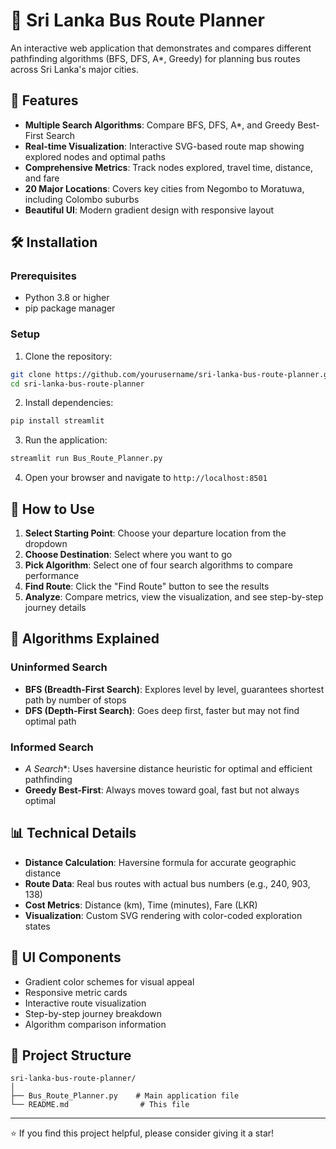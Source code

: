 # 🚌 Sri Lanka Bus Route Planner

An interactive web application that demonstrates and compares different pathfinding algorithms (BFS, DFS, A*, Greedy) for planning bus routes across Sri Lanka's major cities.

## 🎯 Features

- **Multiple Search Algorithms**: Compare BFS, DFS, A*, and Greedy Best-First Search
- **Real-time Visualization**: Interactive SVG-based route map showing explored nodes and optimal paths
- **Comprehensive Metrics**: Track nodes explored, travel time, distance, and fare
- **20 Major Locations**: Covers key cities from Negombo to Moratuwa, including Colombo suburbs
- **Beautiful UI**: Modern gradient design with responsive layout

## 🛠️ Installation

### Prerequisites
- Python 3.8 or higher
- pip package manager

### Setup

1. Clone the repository:
```bash
git clone https://github.com/yourusername/sri-lanka-bus-route-planner.git
cd sri-lanka-bus-route-planner
```

2. Install dependencies:
```bash
pip install streamlit
```

3. Run the application:
```bash
streamlit run Bus_Route_Planner.py
```

4. Open your browser and navigate to `http://localhost:8501`

## 📖 How to Use

1. **Select Starting Point**: Choose your departure location from the dropdown
2. **Choose Destination**: Select where you want to go
3. **Pick Algorithm**: Select one of four search algorithms to compare performance
4. **Find Route**: Click the "Find Route" button to see the results
5. **Analyze**: Compare metrics, view the visualization, and see step-by-step journey details

## 🧠 Algorithms Explained

### Uninformed Search
- **BFS (Breadth-First Search)**: Explores level by level, guarantees shortest path by number of stops
- **DFS (Depth-First Search)**: Goes deep first, faster but may not find optimal path

### Informed Search
- **A* Search**: Uses haversine distance heuristic for optimal and efficient pathfinding
- **Greedy Best-First**: Always moves toward goal, fast but not always optimal

## 📊 Technical Details

- **Distance Calculation**: Haversine formula for accurate geographic distance
- **Route Data**: Real bus routes with actual bus numbers (e.g., 240, 903, 138)
- **Cost Metrics**: Distance (km), Time (minutes), Fare (LKR)
- **Visualization**: Custom SVG rendering with color-coded exploration states

## 🎨 UI Components

- Gradient color schemes for visual appeal
- Responsive metric cards
- Interactive route visualization
- Step-by-step journey breakdown
- Algorithm comparison information

## 📝 Project Structure

```
sri-lanka-bus-route-planner/
│
├── Bus_Route_Planner.py    # Main application file
└── README.md                # This file
```

---

⭐ If you find this project helpful, please consider giving it a star!
